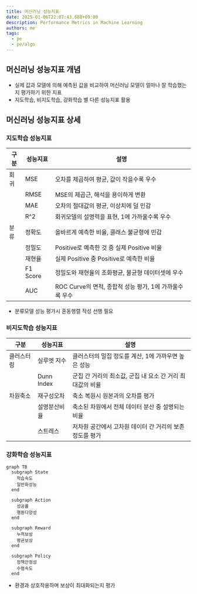 ```yaml
---
title: 머신러닝 성능지표
date: 2025-01-06T22:07:43.688+09:00
description: Performance Metrics in Machine Learning
authors: me
tags:
  - pe
  - pe/algo
---
```


## 머신러닝 성능지표 개념

- 실제 값과 모델에 의해 예측된 값을 비교하여 머신러닝 모델이 얼마나 잘 학습했는지 평가하기 위한 지표
- 지도학습, 비지도학습, 강화학습 별 다른 성능지표 활용

## 머신러닝 성능지표 상세

### 지도학습 성능지표

| 구분 | 성능지표 | 설명 |
| --- | --- | --- |
| 회귀 | MSE | 오차를 제곱하여 평균, 값이 작을수록 우수 |
| | RMSE | MSE의 제곱근, 해석을 용이하게 변환 |
| | MAE | 오차의 절대값의 평균, 이상치에 덜 민감 |
| | R^2 | 회귀모델의 설명력을 표현, 1에 가까울수록 우수 |
| 분류 | 정확도 | 올바르게 예측한 비율, 클래스 불균형에 민감 |
| | 정밀도 | Positive로 예측한 것 중 실제 Positive 비율 |
| | 재현율 | 실제 Positive 중 Positive로 예측한 비율 |
| | F1 Score | 정밀도와 재현율의 조화평균, 불균형 데이터셋에 우수 |
| | AUC | ROC Curve의 면적, 종합적 성능 평가, 1에 가까울수록 우수 |

- 분류모델 성능 평가시 혼동행렬 작성 선행 필요

### 비지도학습 성능지표

| 구분 | 성능지표 | 설명 |
| --- | --- | --- |
| 클러스터링 | 실루엣 지수 | 클러스터의 밀집 정도를 계산, 1에 가까우면 높은 성능 |
| | Dunn Index | 군집 간 거리의 최소값, 군집 내 요소 간 거리 최대값의 비율 |
| 차원축소 | 재구성오차 | 축소 복원시 원본과의 오차를 평가 |
| | 설명분산비율 | 축소된 차원에서 전체 데이터 분산 중 설명되는 비율 |
| | 스트레스 | 저차원 공간에서 고차원 데이터 간 거리의 보존 정도를 평가 |

### 강화학습 성능지표

```mermaid
graph TB
  subgraph State
    학습속도
    일반화성능
  end

  subgraph Action
    성공률
    행동다양성
  end

  subgraph Reward
    누적보상
    평균보상
  end

  subgraph Policy
    정책안정성
    수렴속도
  end
```

- 환경과 상호작용하며 보상이 최대화되는지 평가

